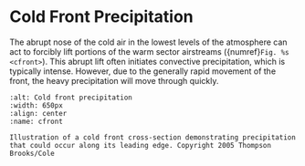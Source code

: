 # Cold Front Precipitation

The abrupt nose of the cold air in the lowest levels of the atmosphere
can act to forcibly lift portions of the warm sector airstreams
({numref}`Fig. %s <cfront>`). This abrupt lift often initiates
convective precipitation, which is typically intense. However, due
to the generally rapid movement of the front, the
heavy precipitation will move through quickly.

```{figure} ../../images/cfront_xsect.jpg
:alt: Cold front precipitation
:width: 650px
:align: center
:name: cfront

Illustration of a cold front cross-section demonstrating precipitation
that could occur along its leading edge. Copyright 2005 Thompson Brooks/Cole
```